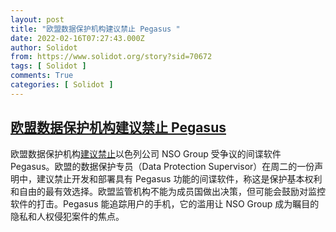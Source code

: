 ```yaml
---
layout: post
title: "欧盟数据保护机构建议禁止 Pegasus "
date: 2022-02-16T07:27:43.000Z
author: Solidot
from: https://www.solidot.org/story?sid=70672
tags: [ Solidot ]
comments: True
categories: [ Solidot ]
---
```

<!--1644996463000-->
[欧盟数据保护机构建议禁止 Pegasus](https://www.solidot.org/story?sid=70672)
------

<div>
欧盟数据保护机构<a href="https://www.bloomberg.com/news/articles/2022-02-15/pegasus-spyware-should-be-banned-eu-data-agency-warns" target="_blank">建议禁止</a>以色列公司 NSO Group 受争议的间谍软件 Pegasus。欧盟的数据保护专员（Data Protection Supervisor）在周二的一份声明中，建议禁止开发和部署具有 Pegasus 功能的间谍软件，称这是保护基本权利和自由的最有效选择。欧盟监管机构不能为成员国做出决策，但可能会鼓励对监控软件的打击。Pegasus 能追踪用户的手机，它的滥用让 NSO Group 成为瞩目的隐私和人权侵犯案件的焦点。
</div>
